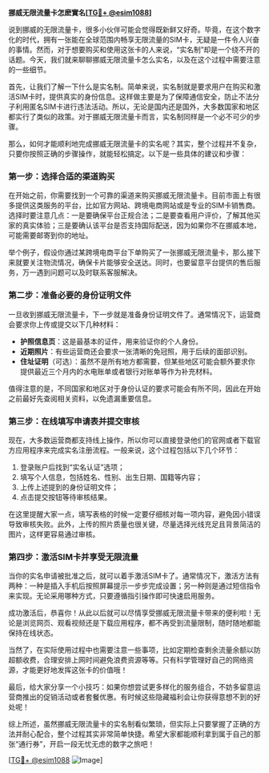**挪威无限流量卡怎麽實名[[TG💪+ @esim1088](https://t.me/s/esim1088)]**

说到挪威的无限流量卡，很多小伙伴可能会觉得既新鲜又好奇。毕竟，在这个数字化的时代，拥有一张能在全球范围内畅享无限流量的SIM卡，无疑是一件令人兴奋的事情。然而，对于想要购买和使用这张卡的人来说，“实名制”却是一个绕不开的话题。今天，我们就来聊聊挪威无限流量卡怎么实名，以及在这个过程中需要注意的一些细节。

首先，让我们了解一下什么是实名制。简单来说，实名制就是要求用户在购买和激活SIM卡时，提供真实的身份信息。这样做主要是为了保障通信安全，防止不法分子利用匿名SIM卡进行违法活动。所以，无论是国内还是国外，大多数国家和地区都实行了类似的政策。对于挪威无限流量卡而言，实名制同样是一个必不可少的步骤。

那么，如何才能顺利地完成挪威无限流量卡的实名呢？其实，整个过程并不复杂，只要你按照正确的步骤操作，就能轻松搞定。以下是一些具体的建议和步骤：

### 第一步：选择合适的渠道购买

在开始之前，你需要找到一个可靠的渠道来购买挪威无限流量卡。目前市面上有很多提供这类服务的平台，比如官方网站、跨境电商网站或是专业的SIM卡销售商。选择时要注意几点：一是要确保平台正规合法；二是要查看用户评价，了解其他买家的真实体验；三是要确认该平台是否支持国际配送，因为如果你不在挪威本地，可能需要邮寄到你的地址。

举个例子，假设你通过某跨境电商平台下单购买了一张挪威无限流量卡，那么接下来就要关注物流情况，确保卡片能够安全送达。同时，也要留意平台提供的售后服务，万一遇到问题可以及时联系客服解决。

### 第二步：准备必要的身份证明文件

一旦收到挪威无限流量卡，下一步就是准备身份证明文件了。通常情况下，运营商会要求你上传或提交以下几种材料：

- **护照信息页**：这是最基本的证件，用来验证你的个人身份。
- **近期照片**：有些运营商还会要求一张清晰的免冠照，用于后续的面部识别。
- **住址证明**（可选）：虽然不是所有地方都需要，但某些地区可能会额外要求你提供最近三个月内的水电账单或者银行对账单等作为补充材料。

值得注意的是，不同国家和地区对于身份认证的要求可能会有所不同，因此在开始之前最好先查阅相关资料，以免遗漏重要信息。

### 第三步：在线填写申请表并提交审核

现在，大多数运营商都支持线上操作，所以你可以直接登录他们的官网或者下载官方应用程序来完成实名注册流程。一般来说，这个过程包括以下几个环节：

1. 登录账户后找到“实名认证”选项；
2. 填写个人信息，包括姓名、性别、出生日期、国籍等内容；
3. 上传上述提到的身份证明文件；
4. 点击提交按钮等待审核结果。

在这里提醒大家一点，填写表格的时候一定要仔细核对每一项内容，避免因小错误导致审核失败。此外，上传的照片质量也很关键，尽量选择光线充足且背景简洁的图片，这样更容易通过审核。

### 第四步：激活SIM卡并享受无限流量

当你的实名申请被批准之后，就可以着手激活SIM卡了。通常情况下，激活方法有两种：一种是插入手机后按照屏幕提示一步步完成设置；另一种则是通过短信指令来实现。无论采用哪种方式，只要遵循指引操作即可快速启用服务。

成功激活后，恭喜你！从此以后就可以尽情享受挪威无限流量卡带来的便利啦！无论是浏览网页、观看视频还是下载应用程序，都不再受到流量限制，随时随地都能保持在线状态。

当然了，在实际使用过程中也需要注意一些事项，比如定期检查剩余流量余额以防超额收费，合理安排上网时间避免浪费资源等等。只有科学管理好自己的网络资源，才能更好地发挥这张卡的价值哦！

最后，给大家分享一个小技巧：如果你想尝试更多样化的服务组合，不妨多留意运营商推出的促销活动或者套餐优惠。有时候这些隐藏福利会让你获得意想不到的好处呢！

综上所述，虽然挪威无限流量卡的实名制看似繁琐，但实际上只要掌握了正确的方法并耐心配合，整个过程其实非常简单快捷。希望大家都能顺利拿到属于自己的那张“通行券”，开启一段无忧无虑的数字之旅吧！

[[TG💪+ @esim1088](https://t.me/s/esim1088) ![Image](https://i.postimg.cc/4NQfJmqS/Snipaste-2025-05-13-00-14-12.png)]